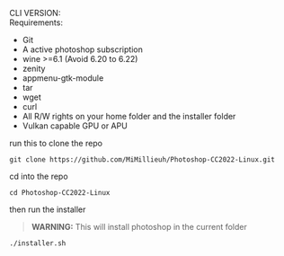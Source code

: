CLI VERSION: \
Requirements:
- Git 
- A active photoshop subscription
- wine >=6.1 (Avoid 6.20 to 6.22)
- zenity
- appmenu-gtk-module
- tar
- wget
- curl
- All R/W rights on your home folder and the installer folder
- Vulkan capable GPU or APU


run this to clone the repo
```
git clone https://github.com/MiMillieuh/Photoshop-CC2022-Linux.git
```
cd into the repo
```
cd Photoshop-CC2022-Linux
```
then run the installer 
> **WARNING:** This will install photoshop in the current folder
```
./installer.sh
```



